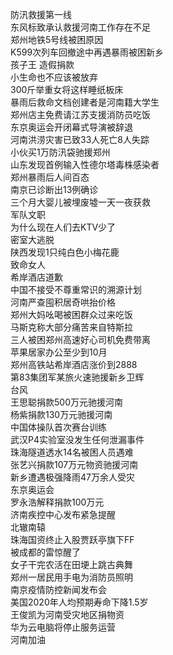 防汛救援第一线  
东风标致承认救援河南工作存在不足  
郑州地铁5号线被困原因  
K599次列车回撤途中再遇暴雨被困新乡  
孩子王 造假捐款  
小生命也不应该被放弃  
300斤举重女将这样睡纸板床  
暴雨后救命文档创建者是河南籍大学生  
郑州店主免费请江苏支援消防员吃饭  
东京奥运会开闭幕式导演被辞退  
河南洪涝灾害已致33人死亡8人失踪  
小伙买1万防汛袋驰援郑州  
山东发现首例输入性德尔塔毒株感染者  
郑州暴雨后人间百态  
南京已诊断出13例确诊  
三个月大婴儿被埋废墟一天一夜获救  
军队文职  
为什么现在人们去KTV少了  
密室大逃脱  
陕西发现1只纯白色小梅花鹿  
致命女人  
希岸酒店道歉  
中国不接受不尊重常识的溯源计划  
河南严查囤积居奇哄抬价格  
郑州大妈吆喝被困群众过来吃饭  
马斯克称大部分痛苦来自特斯拉  
三人被困郑州高速好心司机免费带离  
苹果居家办公至少到10月  
郑州高铁站希岸酒店涨价到2888  
第83集团军某旅火速驰援新乡卫辉  
台风  
王思聪捐款500万元驰援河南  
杨紫捐款130万元驰援河南  
中国体操队首次赛台训练  
武汉P4实验室没发生任何泄漏事件  
珠海隧道透水14名被困人员遇难  
张艺兴捐款107万元物资驰援河南  
新乡遭遇极强降雨47万余人受灾  
东京奥运会  
罗永浩解释捐款100万元  
济南疾控中心发布紧急提醒  
北辙南辕  
珠海国资终止入股贾跃亭旗下FF  
被成都的雷惊醒了  
女子干完农活在田埂上跳古典舞  
郑州一居民用手电为消防员照明  
南京疫情防控新闻发布会  
美国2020年人均预期寿命下降1.5岁  
王俊凯为河南受灾地区捐物资  
华为云电脑将停止服务运营  
河南加油  

